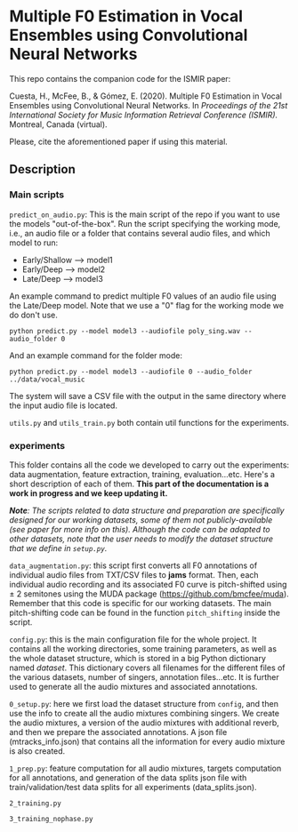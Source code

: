 # Multiple F0 Estimation in Vocal Ensembles using Convolutional Neural Networks

This repo contains the companion code for the ISMIR paper:

Cuesta, H., McFee, B., & Gómez, E. (2020). Multiple F0 Estimation in Vocal Ensembles using Convolutional Neural
Networks. In _Proceedings of the 21st International Society for Music Information Retrieval Conference (ISMIR)._ 
Montreal, Canada (virtual).

Please, cite the aforementioned paper if using this material.

## Description

### Main scripts
```predict_on_audio.py```:
This is the main script of the repo if you want to use the models "out-of-the-box".
Run the script specifying the working mode, i.e., an audio file or a folder that contains several audio files, and
which model to run:

* Early/Shallow --> model1
* Early/Deep --> model2
* Late/Deep --> model3

An example command to predict multiple F0 values of an audio file using the Late/Deep model. Note that we use a "0"
flag for the working mode we do don't use.

```
python predict.py --model model3 --audiofile poly_sing.wav --audio_folder 0
```

And an example command for the folder mode:
```
python predict.py --model model3 --audiofile 0 --audio_folder ../data/vocal_music
```

The system will save a CSV file with the output in the same directory where the input audio file is located.

```utils.py``` and ```utils_train.py``` both contain util functions for the experiments.

### experiments

This folder contains all the code we developed to carry out the experiments: data augmentation, feature extraction, 
training, evaluation...etc. Here's a short description of each of them. **This part of the documentation is 
a work in progress and we keep updating it.**

_**Note**: The scripts related to data structure and preparation are specifically designed for our working datasets, 
some of them not publicly-available (see paper for more info on this). Although the code can be adapted to other datasets, note that the user needs
to modify the dataset structure that we define in ```setup.py```._

```data_augmentation.py```: this script first converts all F0 annotations of individual audio files from TXT/CSV 
files to **jams** format. Then, each individual audio recording and its associated F0 curve is pitch-shifted using 
± 2 semitones using the MUDA package (https://github.com/bmcfee/muda). Remember that this code is specific for our 
working datasets. The main pitch-shifting code can be found in the function ```pitch_shifting``` inside the script.

```config.py```: this is the main configuration file for the whole project. It contains all the working directories, 
some training parameters, as well as the whole dataset structure, which is stored in a big Python dictionary 
named _dataset_. This dictionary covers all filenames for the different files of the various datasets, number of singers,
annotation files...etc. It is further used to generate all the audio mixtures and associated annotations.

```0_setup.py```: here we first load the dataset structure from ```config```, and then use the info to create all 
the audio mixtures combining singers. We create the audio mixtures, a version of the audio mixtures with additional 
reverb, and then we prepare the associated annotations. A json file (mtracks_info.json) that contains all the
information for every audio mixture is also created.

```1_prep.py```: feature computation for all audio mixtures, targets computation for all annotations, and generation
of the data splits json file with train/validation/test data splits for all experiments (data_splits.json).

```2_training.py```

```3_training_nophase.py```





